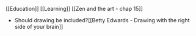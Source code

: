 [[Education]]
[[Learning]]
[[Zen and the art - chap 15]]
- Should drawing be included?[[Betty Edwards - Drawing with the right side of your brain]]